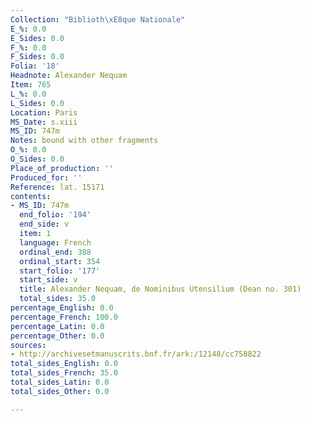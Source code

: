 ```yaml
---
Collection: "Biblioth\xE8que Nationale"
E_%: 0.0
E_Sides: 0.0
F_%: 0.0
F_Sides: 0.0
Folia: '18'
Headnote: Alexander Nequam
Item: 765
L_%: 0.0
L_Sides: 0.0
Location: Paris
MS_Date: s.xiii
MS_ID: 747m
Notes: bound with other fragments
O_%: 0.0
O_Sides: 0.0
Place_of_production: ''
Produced_for: ''
Reference: lat. 15171
contents:
- MS_ID: 747m
  end_folio: '194'
  end_side: v
  item: 1
  language: French
  ordinal_end: 388
  ordinal_start: 354
  start_folio: '177'
  start_side: v
  title: Alexander Nequam, de Nominibus Utensilium (Dean no. 301)
  total_sides: 35.0
percentage_English: 0.0
percentage_French: 100.0
percentage_Latin: 0.0
percentage_Other: 0.0
sources:
- http://archivesetmanuscrits.bnf.fr/ark:/12148/cc758822
total_sides_English: 0.0
total_sides_French: 35.0
total_sides_Latin: 0.0
total_sides_Other: 0.0

---
```

